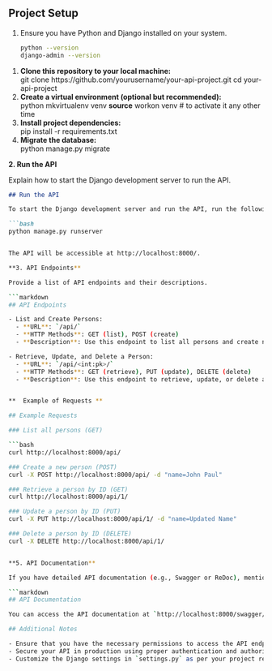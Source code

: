 ## Project Setup

1. Ensure you have Python and Django installed on your system.

   ```bash
   python --version
   django-admin --version

<ol>
    <li><b>Clone this repository to your local machine:</b></li>
        git clone https://github.com/yourusername/your-api-project.git
        cd your-api-project
    <li> <b>Create a virtual environment (optional but recommended):</b> </li>
        python mkvirtualenv venv
        <b>source</b> workon venv  # to activate it any other time
    <li> <b> Install project dependencies: </b> </li>
        pip install -r requirements.txt
    <li> <b>Migrate the database:</b> </li>
        python manage.py migrate
</ol>


**2. Run the API**

Explain how to start the Django development server to run the API.

```markdown
## Run the API

To start the Django development server and run the API, run the following command:

```bash
python manage.py runserver


The API will be accessible at http://localhost:8000/.

**3. API Endpoints**

Provide a list of API endpoints and their descriptions.

```markdown
## API Endpoints

- List and Create Persons:
  - **URL**: `/api/`
  - **HTTP Methods**: GET (list), POST (create)
  - **Description**: Use this endpoint to list all persons and create new persons.

- Retrieve, Update, and Delete a Person:
  - **URL**: `/api/<int:pk>/`
  - **HTTP Methods**: GET (retrieve), PUT (update), DELETE (delete)
  - **Description**: Use this endpoint to retrieve, update, or delete a specific person by their primary key (pk).


**  Example of Requests **

## Example Requests

### List all persons (GET)

```bash
curl http://localhost:8000/api/

### Create a new person (POST)
curl -X POST http://localhost:8000/api/ -d "name=John Paul"

### Retrieve a person by ID (GET)
curl http://localhost:8000/api/1/

### Update a person by ID (PUT)
curl -X PUT http://localhost:8000/api/1/ -d "name=Updated Name"

### Delete a person by ID (DELETE)
curl -X DELETE http://localhost:8000/api/1/


**5. API Documentation**

If you have detailed API documentation (e.g., Swagger or ReDoc), mention how to access it.

```markdown
## API Documentation

You can access the API documentation at `http://localhost:8000/swagger/` for interactive documentation.<br>

## Additional Notes

- Ensure that you have the necessary permissions to access the API endpoints.
- Secure your API in production using proper authentication and authorization mechanisms.
- Customize the Django settings in `settings.py` as per your project requirements.



